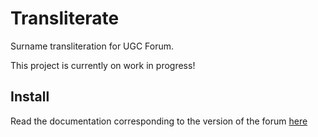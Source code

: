 Transliterate
===============

Surname transliteration for UGC Forum.

This project is currently on work in progress!

Install
---------

Read the documentation corresponding to the version of the forum [here](https://github.com/David-Baron/ugc-transliterator/tree/master/docs)
